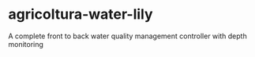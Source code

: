 # agricoltura-water-lily
A complete front to back water quality management controller with depth monitoring 
